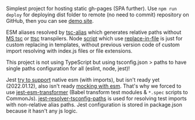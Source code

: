 Simplest project for hosting static gh-pages (SPA further).
Use `npm run deploy` for deploying dist folder to remote (no need to commit) repository on GitHub,
then you can see [demo site](https://vit-1.github.io/dist-gh-pages/).

ESM aliases resolved by [tsc-alias](https://github.com/justkey007/tsc-alias) which generates relative paths
without [MS tsc](https://github.com/microsoft/TypeScript/tree/main/bin) or [ttsc](https://github.com/cevek/ttypescript) transpilers.
Node [script](https://github.com/viT-1/dist-gh-pages/blob/8ccbffd4531564dd5332e2d8e1ec3238a5e81a49/replace-in-file.js) which use [replace-in-file](https://github.com/adamreisnz/replace-in-file) is just for custom replacing in templates, without previous version code of custom import resolving with index.js files or file extensions.

This project is not using TypeScript but using tsconfig.json > paths
to have single paths configuration for all (eslint, node, jest)!

Jest [try to support](https://github.com/facebook/jest/issues/9430) native esm (with imports),
but isn't ready yet (2022.01.12), also isn't ready [mocking with esm](https://github.com/facebook/jest/issues/10025).
That's why we forced to use [jest-esm-transformer](https://github.com/ActuallyACat/jest-esm-transformer) (Babel transform test modules & `*.spec` scripts to CommonJs).
[jest-resolver-tsconfig-paths](https://www.npmjs.com/package/jest-resolver-tsconfig-paths) is used for resolving test imports with non-relative alias paths.
Jest configuration is stored in package.json because it hasn't any js logic.